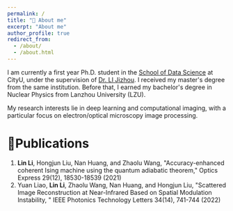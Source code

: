 ```yaml
---
permalink: /
title: "🫡 About me"
excerpt: "About me"
author_profile: true
redirect_from: 
  - /about/
  - /about.html
---
```


I am currently a first year Ph.D. student in the [School of Data Science](https://www.sdsc.cityu.edu.hk/) at CityU, under the supervision of [Dr. LI Jizhou](http://jizhou.li/). I received my master's degree from the same institution. Before that, I earned my bachelor's degree in Nuclear Physics from Lanzhou University (LZU).

My research interests lie in deep learning and computational imaging, with a particular focus on electron/optical microscopy image processing.

📝Publications
======
1. **Lin Li**, Hongjun Liu, Nan Huang, and Zhaolu Wang, "Accuracy-enhanced coherent Ising machine using the quantum adiabatic theorem," Optics Express 29(12), 18530-18539 (2021)
2. Yuan Liao, **Lin Li**, Zhaolu Wang, Nan Huang, and Hongjun Liu, "Scattered Image Reconstruction at Near-Infrared Based on Spatial Modulation Instability, " IEEE Photonics Technology Letters 34(14), 741-744 (2022)
